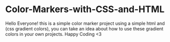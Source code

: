 # Color-Markers-with-CSS-and-HTML
Hello Everyone!
this is a simple color marker project using a simple html and (css gradient colors), you can take an idea about how to use these gradient colors in your own projects.
Happy Coding <3
